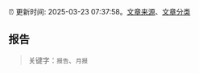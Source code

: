 :alarm_clock: 更新时间: 2025-03-23 07:37:58。[文章来源](/README.md)、[文章分类](/TAGS.md)

## 报告


> 关键字：`报告`、`月报`



